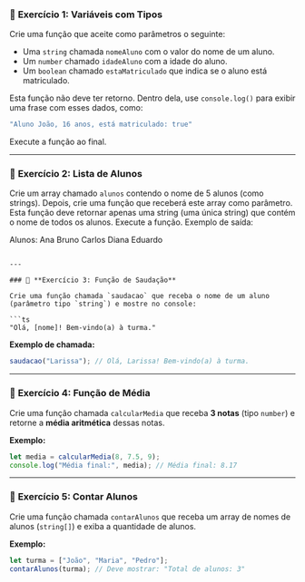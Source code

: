 ### 📝 **Exercício 1: Variáveis com Tipos**

Crie uma função que aceite como parâmetros o seguinte:

* Uma `string` chamada `nomeAluno` com o valor do nome de um aluno.
* Um `number` chamado `idadeAluno` com a idade do aluno.
* Um `boolean` chamado `estaMatriculado` que indica se o aluno está matriculado.

Esta função não deve ter retorno. Dentro dela, use `console.log()` para exibir uma frase com esses dados, como:

```ts
"Aluno João, 16 anos, está matriculado: true"
```

Execute a função ao final.

---

### 📝 **Exercício 2: Lista de Alunos**

Crie um array chamado `alunos` contendo o nome de 5 alunos (como strings). 
Depois, crie uma função que receberá este array como parâmetro. Esta função deve retornar apenas uma string (uma única string) que contém o nome de todos os alunos. Execute a função.
Exemplo de saída:

Alunos: 
Ana 
Bruno
Carlos
Diana
Eduardo
```

---

### 📝 **Exercício 3: Função de Saudação**

Crie uma função chamada `saudacao` que receba o nome de um aluno (parâmetro tipo `string`) e mostre no console:

```ts
"Olá, [nome]! Bem-vindo(a) à turma."
```

**Exemplo de chamada:**

```ts
saudacao("Larissa"); // Olá, Larissa! Bem-vindo(a) à turma.
```

---

### 📝 **Exercício 4: Função de Média**

Crie uma função chamada `calcularMedia` que receba **3 notas** (tipo `number`) e retorne a **média aritmética** dessas notas.

**Exemplo:**

```ts
let media = calcularMedia(8, 7.5, 9);
console.log("Média final:", media); // Média final: 8.17
```

---

### 📝 **Exercício 5: Contar Alunos**

Crie uma função chamada `contarAlunos` que receba um array de nomes de alunos (`string[]`) e exiba a quantidade de alunos.

**Exemplo:**

```ts
let turma = ["João", "Maria", "Pedro"];
contarAlunos(turma); // Deve mostrar: "Total de alunos: 3"
```
